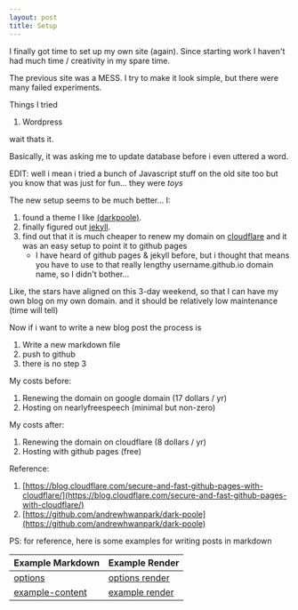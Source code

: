 ```yaml
---
layout: post
title: Setup
---
```


I finally got time to set up my own site (again). Since starting work I haven't had much time / creativity in my spare time. 

The previous site was a MESS. I try to make it look simple, but there were many failed experiments.

Things I tried 
1. Wordpress

wait thats it.

Basically, it was asking me to update database before i even uttered a word. 

EDIT: well i mean i tried a bunch of Javascript stuff on the old site too but you know that was just for fun... they were _toys_

The new setup seems to be much better... I:
1. found a theme I like [(darkpoole)](https://github.com/andrewhwanpark/dark-poole).
2. finally figured out [jekyll](https://jekyllrb.com). 
3. find out that it is much cheaper to renew my domain on [cloudflare](https://www.cloudflare.com) and it was an easy setup to point it to github pages
   - I have heard of github pages & jekyll before, but i thought that means you have to use to that really lengthy username.github.io domain name, so I didn't bother...


Like, the stars have aligned on this 3-day weekend, so that I can have my own blog on my own domain. and it should be relatively low maintenance (time will tell)

Now if i want to write a new blog post the process is
1. Write a new markdown file
2. push to github 
3. there is no step 3

My costs before:
1. Renewing the domain on google domain (17 dollars / yr) 
1. Hosting on nearlyfreespeech (minimal but non-zero)

My costs after:
1. Renewing the domain on cloudflare (8 dollars / yr) 
1. Hosting with github pages (free)

Reference:
1. [https://blog.cloudflare.com/secure-and-fast-github-pages-with-cloudflare/](https://blog.cloudflare.com/secure-and-fast-github-pages-with-cloudflare/)
2. [https://github.com/andrewhwanpark/dark-poole](https://github.com/andrewhwanpark/dark-poole)


PS: for reference, here is some examples for writing posts in markdown

 Example Markdown | Example Render 
 -----|------
 [options](https://raw.githubusercontent.com/andrewhwanpark/dark-poole/master/_posts/2020-04-03-options.md) | [options render](https://andrewhwanpark.github.io/dark-poole/2020/04/03/options/)
 [example-content](https://raw.githubusercontent.com/andrewhwanpark/dark-poole/master/_posts/2020-04-02-example-content.md) | [example render](https://andrewhwanpark.github.io/dark-poole/2020/04/02/example-content/)
 